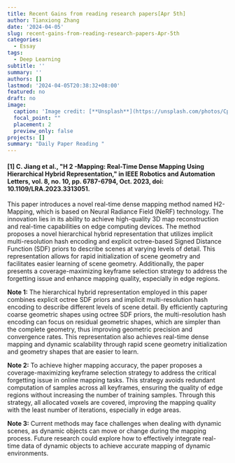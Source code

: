 ```yaml
---
title: Recent Gains from reading research papers[Apr 5th]
author: Tianxiong Zhang
date: '2024-04-05'
slug: recent-gains-from-reading-research-papers-Apr-5th
categories:
  - Essay
tags:
  - Deep Learning
subtitle: ''
summary: ''
authors: []
lastmod: '2024-04-05T20:38:32+08:00'
featured: no
draft: no
image:
  caption: 'Image credit: [**Unsplash**](https://unsplash.com/photos/CpkOjOcXdUY)'
  focal_point: ""
  placement: 2
  preview_only: false
projects: []
summary: "Daily Paper Reading "
---
```

#### [1] C. Jiang et al., "H 2 -Mapping: Real-Time Dense Mapping Using Hierarchical Hybrid Representation," in IEEE Robotics and Automation Letters, vol. 8, no. 10, pp. 6787-6794, Oct. 2023, doi: 10.1109/LRA.2023.3313051.

This paper introduces a novel real-time dense mapping method named H2-Mapping, which is based on Neural Radiance Field (NeRF) technology. The innovation lies in its ability to achieve high-quality 3D map reconstruction and real-time capabilities on edge computing devices. The method proposes a novel hierarchical hybrid representation that utilizes implicit multi-resolution hash encoding and explicit octree-based Signed Distance Function (SDF) priors to describe scenes at varying levels of detail. This representation allows for rapid initialization of scene geometry and facilitates easier learning of scene geometry. Additionally, the paper presents a coverage-maximizing keyframe selection strategy to address the forgetting issue and enhance mapping quality, especially in edge regions.

**Note 1:**
The hierarchical hybrid representation employed in this paper combines explicit octree SDF priors and implicit multi-resolution hash encoding to describe different levels of scene detail. By efficiently capturing coarse geometric shapes using octree SDF priors, the multi-resolution hash encoding can focus on residual geometric shapes, which are simpler than the complete geometry, thus improving geometric precision and convergence rates. This representation also achieves real-time dense mapping and dynamic scalability through rapid scene geometry initialization and geometry shapes that are easier to learn.

**Note 2:**
To achieve higher mapping accuracy, the paper proposes a coverage-maximizing keyframe selection strategy to address the critical forgetting issue in online mapping tasks. This strategy avoids redundant computation of samples across all keyframes, ensuring the quality of edge regions without increasing the number of training samples. Through this strategy, all allocated voxels are covered, improving the mapping quality with the least number of iterations, especially in edge areas.

**Note 3:** 
Current methods may face challenges when dealing with dynamic scenes, as dynamic objects can move or change during the mapping process. Future research could explore how to effectively integrate real-time data of dynamic objects to achieve accurate mapping of dynamic environments.
